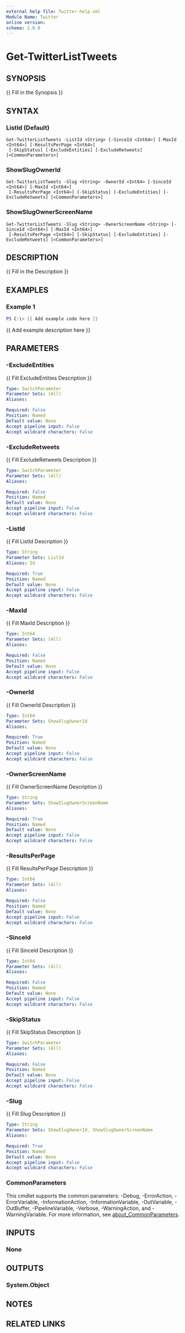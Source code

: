 ```yaml
---
external help file: Twitter-help.xml
Module Name: Twitter
online version:
schema: 2.0.0
---
```


# Get-TwitterListTweets

## SYNOPSIS
{{ Fill in the Synopsis }}

## SYNTAX

### ListId (Default)
```
Get-TwitterListTweets -ListId <String> [-SinceId <Int64>] [-MaxId <Int64>] [-ResultsPerPage <Int64>]
 [-SkipStatus] [-ExcludeEntities] [-ExcludeRetweets] [<CommonParameters>]
```

### ShowSlugOwnerId
```
Get-TwitterListTweets -Slug <String> -OwnerId <Int64> [-SinceId <Int64>] [-MaxId <Int64>]
 [-ResultsPerPage <Int64>] [-SkipStatus] [-ExcludeEntities] [-ExcludeRetweets] [<CommonParameters>]
```

### ShowSlugOwnerScreenName
```
Get-TwitterListTweets -Slug <String> -OwnerScreenName <String> [-SinceId <Int64>] [-MaxId <Int64>]
 [-ResultsPerPage <Int64>] [-SkipStatus] [-ExcludeEntities] [-ExcludeRetweets] [<CommonParameters>]
```

## DESCRIPTION
{{ Fill in the Description }}

## EXAMPLES

### Example 1
```powershell
PS C:\> {{ Add example code here }}
```

{{ Add example description here }}

## PARAMETERS

### -ExcludeEntities
{{ Fill ExcludeEntities Description }}

```yaml
Type: SwitchParameter
Parameter Sets: (All)
Aliases:

Required: False
Position: Named
Default value: None
Accept pipeline input: False
Accept wildcard characters: False
```

### -ExcludeRetweets
{{ Fill ExcludeRetweets Description }}

```yaml
Type: SwitchParameter
Parameter Sets: (All)
Aliases:

Required: False
Position: Named
Default value: None
Accept pipeline input: False
Accept wildcard characters: False
```

### -ListId
{{ Fill ListId Description }}

```yaml
Type: String
Parameter Sets: ListId
Aliases: Id

Required: True
Position: Named
Default value: None
Accept pipeline input: False
Accept wildcard characters: False
```

### -MaxId
{{ Fill MaxId Description }}

```yaml
Type: Int64
Parameter Sets: (All)
Aliases:

Required: False
Position: Named
Default value: None
Accept pipeline input: False
Accept wildcard characters: False
```

### -OwnerId
{{ Fill OwnerId Description }}

```yaml
Type: Int64
Parameter Sets: ShowSlugOwnerId
Aliases:

Required: True
Position: Named
Default value: None
Accept pipeline input: False
Accept wildcard characters: False
```

### -OwnerScreenName
{{ Fill OwnerScreenName Description }}

```yaml
Type: String
Parameter Sets: ShowSlugOwnerScreenName
Aliases:

Required: True
Position: Named
Default value: None
Accept pipeline input: False
Accept wildcard characters: False
```

### -ResultsPerPage
{{ Fill ResultsPerPage Description }}

```yaml
Type: Int64
Parameter Sets: (All)
Aliases:

Required: False
Position: Named
Default value: None
Accept pipeline input: False
Accept wildcard characters: False
```

### -SinceId
{{ Fill SinceId Description }}

```yaml
Type: Int64
Parameter Sets: (All)
Aliases:

Required: False
Position: Named
Default value: None
Accept pipeline input: False
Accept wildcard characters: False
```

### -SkipStatus
{{ Fill SkipStatus Description }}

```yaml
Type: SwitchParameter
Parameter Sets: (All)
Aliases:

Required: False
Position: Named
Default value: None
Accept pipeline input: False
Accept wildcard characters: False
```

### -Slug
{{ Fill Slug Description }}

```yaml
Type: String
Parameter Sets: ShowSlugOwnerId, ShowSlugOwnerScreenName
Aliases:

Required: True
Position: Named
Default value: None
Accept pipeline input: False
Accept wildcard characters: False
```

### CommonParameters
This cmdlet supports the common parameters: -Debug, -ErrorAction, -ErrorVariable, -InformationAction, -InformationVariable, -OutVariable, -OutBuffer, -PipelineVariable, -Verbose, -WarningAction, and -WarningVariable. For more information, see [about_CommonParameters](http://go.microsoft.com/fwlink/?LinkID=113216).

## INPUTS

### None

## OUTPUTS

### System.Object
## NOTES

## RELATED LINKS
